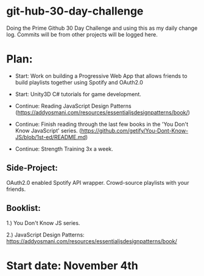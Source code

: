 # git-hub-30-day-challenge
Doing the Prime Github 30 Day Challenge and using this as my daily change log.  Commits will be from other projects will be logged here.

# Plan:
- Start: Work on building a Progressive Web App that allows friends to build playlists together using Spotify and OAuth2.0

- Start: Unity3D C# tutorials for game development.  

- Continue: Reading JavaScript Design Patterns (https://addyosmani.com/resources/essentialjsdesignpatterns/book/)

- Continue: Finish reading through the last few books in the 'You Don't Know JavaScript' series.      (https://github.com/getify/You-Dont-Know-JS/blob/1st-ed/README.md)

- Continue: Strength Training 3x a week.

## Side-Project:
 OAuth2.0 enabled Spotify API wrapper. Crowd-source playlists with your friends.

## Booklist: 

1.) You Don't Know JS series.

2.) JavaScript Design Patterns: https://addyosmani.com/resources/essentialjsdesignpatterns/book/

# Start date: November 4th

